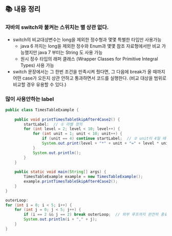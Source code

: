 ## 📚 내용 정리
### 자바의 switch와 불켜는 스위치는 별 상관 없다.
- switch의 비교대상변수는 long을 제외한 정수형과 몇몇 특별한 타입만 사용가능
	- java 6 까지는 long을 제외한 정수와 Enum과 몇몇 참조 자료형에서만 비교 가능했지만 java 7 부터는 String 도 사용 가능
	- 원시 정수 타입의 래퍼 클래스 (Wrapper Classes for Primitive Integral Types) 사용 가능
- switch 문장에서는 그 한번 조건을 만족시켜 줬다면,  그 다음에 break가 올 때까지 어떤 case가 오든지 상관 안하고 통과하면서 코드를 실행한다. (비교 대상을 범위로 비교할 경우 유용할 수 있다.)


### 많이 사용안하는 label

```java
public class TimesTableExample {
    
    public void printTimesTableSkipAfter4Case2() {
        startLabel:  // ① 라벨 정의
        for (int level = 2; level < 10; level++) {
            for (int unit = 1; unit < 10; unit++) {
                if (unit == 4) continue startLabel;  // ② unit이 4일 때 외부 루프의 다음 반복으로
                System.out.print(level + "*" + unit + "=" + level * unit + " ");
            }
            System.out.println();
        }
    }
    
    public static void main(String[] args) {
        TimesTableExample example = new TimesTableExample();
        example.printTimesTableSkipAfter4Case2();
    }
}
```

```java
outerLoop:
for (int i = 0; i < 5; i++) {
    for (int j = 0; j < 5; j++) {
        if (i == 2 && j == 2) break outerLoop;  // 외부 루프까지 완전히 종료
        System.out.println(i + "," + j);
    }
}
```
